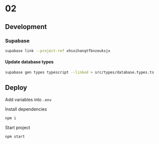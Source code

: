 # 02

## Development

### Supabase

```bash
supabase link --project-ref xhsxihanqtfbnzeuksjx
```

#### Update database types

```bash
supabase gen types typescript --linked > src/types/database.types.ts
```

## Deploy

Add variables into `.env`

Install dependencies

```bash
npm i
```

Start project

```bash
npm start
```
